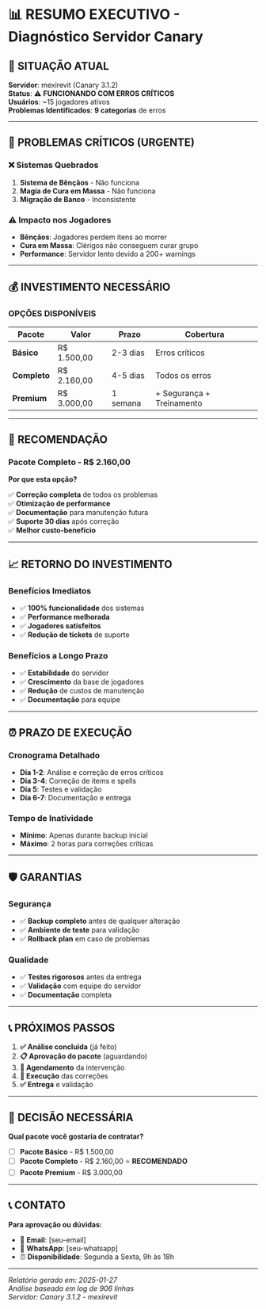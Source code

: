 # 📊 RESUMO EXECUTIVO - Diagnóstico Servidor Canary

## 🎯 **SITUAÇÃO ATUAL**

**Servidor**: mexirevit (Canary 3.1.2)  
**Status**: ⚠️ **FUNCIONANDO COM ERROS CRÍTICOS**  
**Usuários**: ~15 jogadores ativos  
**Problemas Identificados**: **9 categorias** de erros

---

## 🔴 **PROBLEMAS CRÍTICOS (URGENTE)**

### ❌ **Sistemas Quebrados**
1. **Sistema de Bênçãos** - Não funciona
2. **Magia de Cura em Massa** - Não funciona  
3. **Migração de Banco** - Inconsistente

### ⚠️ **Impacto nos Jogadores**
- **Bênçãos**: Jogadores perdem itens ao morrer
- **Cura em Massa**: Clérigos não conseguem curar grupo
- **Performance**: Servidor lento devido a 200+ warnings

---

## 💰 **INVESTIMENTO NECESSÁRIO**

### **OPÇÕES DISPONÍVEIS**

| Pacote | Valor | Prazo | Cobertura |
|--------|-------|-------|-----------|
| **Básico** | R$ 1.500,00 | 2-3 dias | Erros críticos |
| **Completo** | R$ 2.160,00 | 4-5 dias | Todos os erros |
| **Premium** | R$ 3.000,00 | 1 semana | + Segurança + Treinamento |

---

## 🎯 **RECOMENDAÇÃO**

### **Pacote Completo - R$ 2.160,00**
**Por que esta opção?**

✅ **Correção completa** de todos os problemas  
✅ **Otimização de performance**  
✅ **Documentação** para manutenção futura  
✅ **Suporte 30 dias** após correção  
✅ **Melhor custo-benefício**  

---

## 📈 **RETORNO DO INVESTIMENTO**

### **Benefícios Imediatos**
- ✅ **100% funcionalidade** dos sistemas
- ✅ **Performance melhorada** 
- ✅ **Jogadores satisfeitos**
- ✅ **Redução de tickets** de suporte

### **Benefícios a Longo Prazo**
- ✅ **Estabilidade** do servidor
- ✅ **Crescimento** da base de jogadores
- ✅ **Redução** de custos de manutenção
- ✅ **Documentação** para equipe

---

## ⏰ **PRAZO DE EXECUÇÃO**

### **Cronograma Detalhado**
- **Dia 1-2**: Análise e correção de erros críticos
- **Dia 3-4**: Correção de items e spells
- **Dia 5**: Testes e validação
- **Dia 6-7**: Documentação e entrega

### **Tempo de Inatividade**
- **Mínimo**: Apenas durante backup inicial
- **Máximo**: 2 horas para correções críticas

---

## 🛡️ **GARANTIAS**

### **Segurança**
- ✅ **Backup completo** antes de qualquer alteração
- ✅ **Ambiente de teste** para validação
- ✅ **Rollback plan** em caso de problemas

### **Qualidade**
- ✅ **Testes rigorosos** antes da entrega
- ✅ **Validação** com equipe do servidor
- ✅ **Documentação** completa

---

## 📞 **PRÓXIMOS PASSOS**

1. **✅ Análise concluída** (já feito)
2. **📋 Aprovação do pacote** (aguardando)
3. **📅 Agendamento** da intervenção
4. **🔧 Execução** das correções
5. **✅ Entrega** e validação

---

## 🎯 **DECISÃO NECESSÁRIA**

**Qual pacote você gostaria de contratar?**

- [ ] **Pacote Básico** - R$ 1.500,00
- [ ] **Pacote Completo** - R$ 2.160,00 ⭐ **RECOMENDADO**
- [ ] **Pacote Premium** - R$ 3.000,00

---

## 📞 **CONTATO**

**Para aprovação ou dúvidas:**
- 📧 **Email**: [seu-email]
- 📱 **WhatsApp**: [seu-whatsapp]
- ⏰ **Disponibilidade**: Segunda a Sexta, 9h às 18h

---

*Relatório gerado em: 2025-01-27*  
*Análise baseada em log de 906 linhas*  
*Servidor: Canary 3.1.2 - mexirevit* 